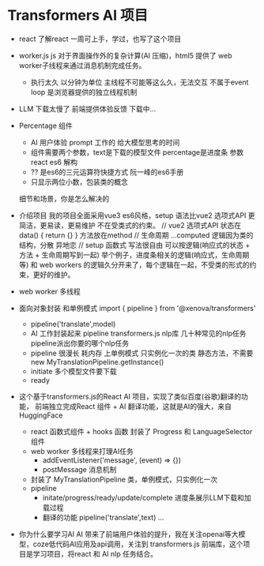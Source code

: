 # Transformers AI 项目
- react
    了解react 一周可上手，学过，也写了这个项目
- worker.js
    js 对于界面操作外的复杂计算(AI 压缩)，html5 提供了 web worker子线程来通过消息机制完成任务。
    - 执行太久 以分钟为单位
        主线程不可能等这么久，无法交互 不属于event loop 是浏览器提供的独立线程机制

- LLM 下载太慢了 前端提供体验反馈 下载中...

- Percentage 组件
    - AI 用户体验 prompt 工作的 给大模型思考的时间
    - 组件需要两个参数，text是下载的模型文件 percentage是进度条 参数 react es6 解构
    - ?? 是es6的三元运算符快捷方式 阮一峰的es6手册
    - 只显示两位小数，包装类的概念

    细节和场景，你是怎么解决的

- 介绍项目
    我的项目全面采用vue3 es6风格，setup 语法比vue2 选项式API 更简洁，更易读，更易维护 不在受类式的约束。
    // vue2 选项式API 状态在data() { return {} } 方法放在method
    // 生命周期 ...computed 逻辑因为类的结构，分散 异地恋
    // setup 函数式 写法很自由 可以按逻辑(响应式的状态 + 方法 + 生命周期写到一起)
    举个例子，进度条相关的逻辑(响应式，生命周期等) 和 web workers 的逻辑久分开来了，每个逻辑在一起，不受类的形式的约束，更好的维护。

- web worker 多线程
- 面向对象封装 和单例模式
    import { pipeline } from '@xenova/transformers'
    - pipeline('translate',model)
    - AI 工作封装起来 pipeline
        transformers.js nlp库 几十种常见的nlp任务  pipeline派出你要的哪个nlp任务 
    - pipeline 很漫长 耗内存 上单例模式
        只实例化一次的类
        静态方法，不需要new
        MyTranslationPipeline.getInstance()
    - initiate 多个模型文件要下载
    - ready

- 这个基于transformers.js的React AI 项目，实现了类似百度(谷歌)翻译的功能，
    前端独立完成React 组件 + AI 翻译功能，这就是AI的强大，来自HuggingFace
    - react 函数式组件 + hooks 函数 封装了 Progress 和 LanguageSelector 组件
    - web worker 多线程来打理AI任务
        - addEventListener('message', (event) => {})
        - postMessage 消息机制
    - 封装了 MyTranslationPipeline 类，单例模式，只实例化一次
    - pipeline
        - initate/progress/ready/update/complete
            进度条展示LLM下载和加载过程
        - 翻译的功能
            pipeline('translate',text) ...

- 你为什么要学习AI
    AI 带来了前端用户体验的提升，我在关注openai等大模型，coze低代码AI应用及api调用，关注到 transformers.js 前端库，这个项目是学习项目，将react 和 AI nlp 任务结合。



